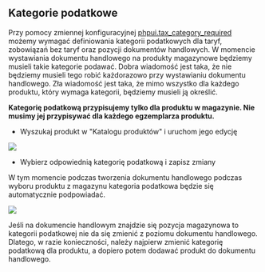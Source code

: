 ## Kategorie podatkowe

Przy pomocy zmiennej konfiguracyjnej [phpui.tax_category_required](https://github.com/chilek/lms-plus/wiki/Zmienne-konfiguracyjne-LMS-Plus-phpui#phpuitax_category_required) możemy wymagać definiowania kategorii podatkowych dla taryf, zobowiązań bez taryf oraz pozycji dokumentów handlowych. W momencie wystawiania dokumentu handlowego na produkty magazynowe będziemy musieli takie kategorie podawać. Dobra wiadomość jest taka, że nie będziemy musieli tego robić każdorazowo przy wystawianiu dokumentu handlowego. Zła wiadomość jest taka, że mimo wszystko dla każdego produktu, który wymaga kategorii, będziemy musieli ją określić.

**Kategorię podatkową przypisujemy tylko dla produktu w magazynie. Nie musimy jej przypisywać dla każdego egzemplarza produktu.**

- Wyszukaj produkt w "Katalogu produktów" i uruchom jego edycję

![](https://www.chilan.com/lms-plus/screenshots/warehouse/wh-36.png)

- Wybierz odpowiednią kategorię podatkową i zapisz zmiany

W tym momencie podczas tworzenia dokumentu handlowego podczas wyboru produktu z magazynu kategoria podatkowa będzie się automatycznie podpowiadać.

![](https://www.chilan.com/lms-plus/screenshots/warehouse/wh-156.png)

Jeśli na dokumencie handlowym znajdzie się pozycja magazynowa to kategorii podatkowej nie da się zmienić z poziomu dokumentu handlowego. Dlatego, w razie konieczności, należy najpierw zmienić kategorię podatkową dla produktu, a dopiero potem dodawać produkt do dokumentu handlowego.

